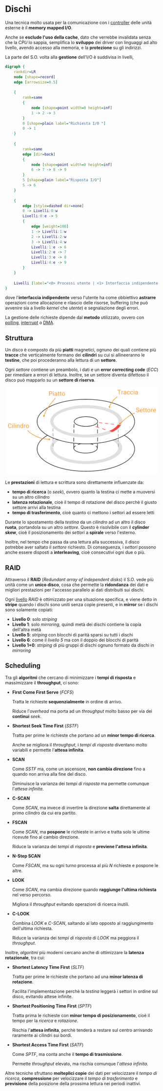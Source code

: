 # Dischi

Una tecnica molto usata per la comunicazione con i [controller](../../ct0615-2/05/02/README.md) delle unità esterne è il **memory mapped I/O**.

Anche se **esclude l'uso della cache**, dato che verrebbe invalidata senza che la _CPU_ lo sappia, semplifica lo **sviluppo** dei driver con linguaggi ad alto livello, avendo accesso alla memoria, e la **protezione** su gli indirizzi.

La parte del S.O. volta alla **gestione** dell'I/O è suddivisa in livelli,

```dot process
digraph {
	rankdir=LR
	node [shape=record]
	edge [arrowsize=0.5]

	{
		rank=same
		{
			node [shape=point width=0 height=inf]
			1 -> 2 -> 3
		}
		0 [shape=plain label="Richiesta I/O "]
		0 -> 1
	}

	{
		rank=same
		edge [dir=back]
		{
			node [shape=point width=0 height=inf]
			6 -> 7 -> 8 -> 9
		}
		5 [shape=plain label="Risposta I/O"]
		5 -> 6
	}

	{
		edge [style=dashed dir=none]
		0 -> Livelli:0:w
		Livelli:0:e -> 5
		{
			edge [weight=100]
			1 -> Livelli:1:w
			2 -> Livelli:2:w
			3 -> Livelli:4:w
			Livelli:1:e -> 6
			Livelli:2:e -> 7
			Livelli:3:e -> 8
			Livelli:4:e -> 9
		}
	}

	Livelli [label="<0> Processi utente | <1> Interfaccia indipendente | <2> Driver | <3> Gestore interrupt | <4> Hardware"]
}
```

dove l'**interfaccia indipendente** verso l'utente ha come obbiettivo **astrarre** operazioni come allocazione e rilascio delle risorse, buffering (che può avvenire sia a livello _kernel_ che _utente_) e segnalazione degli errori.

La gestione delle richieste dipende dal **metodo** utilizzato, ovvero con [polling](../../ct0615-2/05/02/README.md#polling), [interrupt](../../ct0615-2/05/02/README.md#interrupt-driven) o [DMA](../../ct0615-2/05/02/README.md#direct-memory-access).

## Struttura

Un disco è composto da più **piatti** magnetici, ognuno dei quali contiene più **tracce** che verticalmente formano dei **cilindri** su cui si allineeranno le **testine**, che poi procederanno alla lettura di un **settore**.

Ogni _settore_ contiene un preambolo, i dati e un **error correcting code** (_ECC_) per rimediare a errori di lettura.
Inoltre, se un settore diventa difettoso il disco può mapparlo su un **settore di riserva**.

![Rappresentazione delle componenti di un disco](assets/01.png)

Le **prestazioni** di lettura e scrittura sono direttamente influenzate da:
- **tempo di ricerca** (o _seek_), ovvero quanto la testina ci mette a muoversi su un altro cilindro
- **latenza rotazionale**, cioè il tempo di rotazione del disco perchè il giusto settore arrivi alla testina
- **tempo di trasferimento**, cioè quanto ci mettono i settori ad essere letti

Durante lo spostamento della _testina_ da un _cilindro_ ad un altro il disco **ruota**, portandola su un altro _settore_.
Questo è risolvibile con il **cylinder skew**, cioè il posizionamento dei _settori_ a **spirale** verso l'esterno.

Inoltre, nel tempo che passa da una lettura alla successiva, il disco potrebbe aver saltato il _settore_ richiesto.
Di conseguenza, i _settori_ possono anche essere disposti a **interleaving**, cioè consecutivi ogni due o più.

## RAID

Attraverso il **RAID** (_Redundant array of independent disks_) il S.O. vede più unità come un **unico disco**, cosa che permette la **ridondanza** dei dati e migliori prestazioni per l'accesso parallelo ai dati distribuiti sui dischi.

Ogni [livello](https://www.prepressure.com/library/technology/raid) _RAID_ è ottimizzato per una situazione specifica, e viene detto in **stripe** quando i dischi sono uniti senza copie presenti, e in **mirror** se i dischi sono solamente copiati:
- **Livello 0**: solo _striping_
- **Livello 1**: solo _mirroring_, quindi metà dei dischi contiene la copia dell'altra metà
- **Livello 5**: _striping_ con blocchi di parità sparsi su tutti i dischi
- **Livello 6**: come il _livello 5_ ma con il doppio dei blocchi di parità
- **Livello 1+0**: _striping_ di più gruppi di dischi ognuno formato da dischi in _mirroring_

## Scheduling

Tra gli **algoritmi** che cercano di minimizzare i **tempi di risposta** e massimizzare il **throughput**, ci sono:
- **First Come First Serve** (_FCFS_)

	Tratta le richieste **sequenzialmente** in ordine di arrivo.

	Riduce l'_overhead_ ma porta ad un _throughput_ molto basso per via dei **continui** _seek_.

- **Shortest Seek Time First** (_SSTF_)

	Tratta per prime le richieste che portano ad un **minor tempo di ricerca**.

	Anche se migliora il _throughput_, i _tempi di risposta_ diventano molto variabili e permette l'**attesa infinita**.

- **SCAN**

	Come _SSTF_ ma, come un ascensore, **non cambia direzione** fino a quando non arriva alla fine del disco.

	Diminuisce la varianza dei _tempi di risposta_ ma permette comunque l'_attesa infinita_.

- **C-SCAN**

	Come _SCAN_, ma invece di invertire la direzione **salta** direttamente al primo cilindro da cui era partito.

- **FSCAN**

	Come _SCAN_, ma **pospone** le richieste in arrivo e tratta solo le ultime ricevute fino al cambio direzione.

	Riduce la varianza dei _tempi di risposta_ e **previene l'attesa infinita**.

- **N-Step SCAN**

	Come _FSCAN_, ma su ogni turno processa al più $N$ richieste e pospone le altre.

- **LOOK**

	Come _SCAN_, ma cambia direzione quando **raggiunge l'ultima richiesta** nel verso percorso.

	Migliora il _throughput_ evitando operazioni di ricerca inutili.

- **C-LOOK**

	Combina _LOOK_ e _C-SCAN_, saltando al lato opposto al raggiungimento dell'ultima richiesta.

	Riduce la varianza dei _tempi di risposta_ di _LOOK_ ma peggiora il _throughput_.

Inoltre, _algoritmi_ più moderni cercano anche di ottimizzare la **latenza rotazionale**, tra cui:
- **Shortest Latency Time First** (_SLTF_)

	Tratta per prime le richieste che portano ad una **minor latenza di rotazione**.

	Facilita l'implementazione perchè la _testina_ leggerà i settori in ordine sul disco, evitando attese infinite.

- **Shortest Positioning Time First** (_SPTF_)

	Tratta prima le richieste con **minor tempo di posizionamento**, cioè il tempo per la _ricerca_ e _rotazione_.

	Rischia l'**attesa infinita**, perchè tenderà a restare sul centro arrivando raramente ai cilindri sui bordi.

- **Shortest Access Time First** (_SATF_)

	Come _SPTF_, ma conta anche il **tempo di trasmissione**.

	Permette _throughput_ elevato, ma rischia comunque l'_attesa infinita_.

Altre tecniche sfruttano **molteplici copie** dei dati per velocizzare il _tempo di ricerca_, **compressione** per velocizzare il _tempo di trasferimento_ e **previsione** della posizione della prossima lettura nei periodi inattivi.
